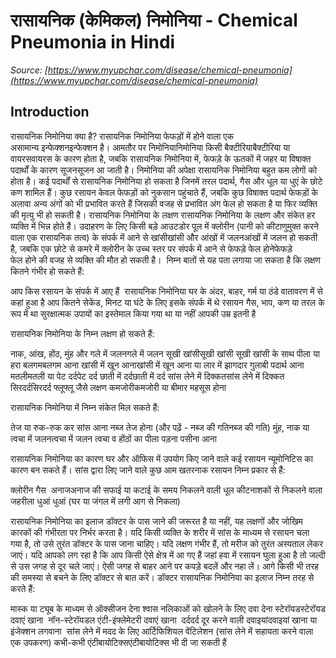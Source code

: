 # रासायनिक (केमिकल) निमोनिया - Chemical Pneumonia in Hindi
_Source: [https://www.myupchar.com/disease/chemical-pneumonia](https://www.myupchar.com/disease/chemical-pneumonia)_

## Introduction
रासायनिक निमोनिया क्या है?
रासायनिक निमोनिया फेफड़ों में होने वाला एक असामान्य इन्फेक्शनइन्फेक्शन है। आमतौर पर निमोनियानिमोनिया किसी बैक्टीरियाबैक्टीरिया या वायरसवायरस के कारण होता है, जबकि रासायनिक निमोनिया में, फेफड़े के ऊतकों में जहर या विषाक्त पदार्थों के कारण सूजनसूजन आ जाती है। निमोनिया की अपेक्षा रासायनिक निमोनिया बहुत कम लोगों को होता है। कई पदार्थों से रासायनिक निमोनिया हो सकता है जिनमें तरल पदार्थ, गैस और धूल या धुएं के छोटे कण शामिल हैं। कुछ रसायन केवल फेफड़ों को नुकसान पहुंचाते हैं, जबकि कुछ विषाक्त पदार्थ फेफड़ों के अलावा अन्य अंगों को भी प्रभावित करते हैं जिसकी वजह से प्रभावित अंग फेल हो सकता है या फिर व्यक्ति की मृत्यु भी हो सकती है।
रासायनिक निमोनिया के लक्षण
रासायनिक निमोनिया के लक्षण और संकेत हर व्यक्ति में भिन्न होते हैं। उदाहरण के लिए किसी बड़े आउटडोर पूल में क्लोरीन (पानी को कीटाणुमुक्त करने वाला एक रासायनिक तत्व) के संपर्क में आने से खांसीखांसी और आंखों में जलनआंखों में जलन हो सकती है, जबकि एक छोटे से कमरे में क्लोरीन के उच्च स्तर पर संपर्क में आने से फेफड़े फेल होनेफेफड़े फेल होने की वजह से व्यक्ति की मौत हो सकती है। 
निम्न बातों से यह पता लगाया जा सकता है कि लक्षण कितने गंभीर हो सकते हैं:

आप किस रसायन के संपर्क में आए हैं 
रासायनिक निमोनिया घर के अंदर, बाहर, गर्म या ठंडे वातावरण में से कहां हुआ है
आप कितने सेकेंड, मिनट या घंटे के लिए इसके संपर्क में थे
रसायन गैस, भाप, कण या तरल के रूप में था
सुरक्षात्मक उपायों का इस्तेमाल किया गया था या नहीं
आपकी उम्र इतनी है

रासायनिक निमोनिया के निम्न लक्षण हो सकते हैं:

नाक, आंख, होंठ, मुंह और गले में जलनगले में जलन
सूखी खांसीसूखी खांसी
सूखी खांसी के साथ पीला या हरा बलगमबलगम आना
खांसी में खून आनाखांसी में खून आना या लार में झागदार गुलाबी पदार्थ आना
मतलीमतली या पेट दर्दपेट दर्द
छाती में दर्दछाती में दर्द
सांस लेने में दिक्कतसांस लेने में दिक्कत
सिरदर्दसिरदर्द
फ्लूफ्लू जैसे लक्षण
कमजोरीकमजोरी या बीमार महसूस होना

रासायनिक निमोनिया में निम्न संकेत मिल सकते हैं:

तेज या रुक-रुक कर सांस आना
नब्ज तेज होना (और पढ़ें - नब्ज की गतिनब्ज की गति)
मुंह, नाक या त्वचा में जलनत्वचा में जलन
त्वचा व होंठों का पीला पड़ना
पसीना आना

रासायनिक निमोनिया का कारण
घर और ऑफिस में उपयोग किए जाने वाले कई रसायन न्यूमोनिटिस का कारण बन सकते हैं। सांस द्वारा लिए जाने वाले कुछ आम खतरनाक रसायन निम्न प्रकार से हैं:

क्लोरीन गैस 
अनाजअनाज की सफाई या कटाई के समय निकलने वाली धूल
कीटनाशकों से निकलने वाला जहरीला धुआं
धुआं (घर या जंगल में लगी आग से निकला)

रासायनिक निमोनिया का इलाज
डॉक्टर के पास जाने की जरूरत है या नहीं, यह लक्षणों और जोखिम कारकों की गंभीरता पर निर्भर करता है। यदि किसी व्यक्ति के शरीर में सांस के माध्यम से रसायन चला गया है, तो उसे तुरंत डॉक्टर के पास जाना चाहिए। यदि लक्षण गंभीर हैं, तो मरीज को तुरंत अस्पताल लेकर जाएं। यदि आपको लग रहा है कि आप किसी ऐसे क्षेत्र में आ गए हैं जहां हवा में रसायन घुला हुआ है तो जल्दी से उस जगह से दूर चले जाएं। ऐसी जगह से बाहर आने पर कपड़े बदलें और नहा लें। आगे किसी भी तरह की समस्या से बचने के लिए डॉक्टर से बात करें। डॉक्टर रासायनिक निमोनिया का इलाज निम्न तरह से करते हैं:

मास्क या ट्यूब के माध्यम से ऑक्सीजन देना
श्वास नलिकाओं को खोलने के लिए दवा देना
स्टेरॉयडस्टेरॉयड दवाएं खाना 
नॉन-स्टेरॉयडल एंटी-इंफ्लेमेटरी दवाएं खाना 
दर्ददर्द दूर करने वाली दवाइयांदवाइयां खाना या इंजेक्शन लगवाना 
सांस लेने में मदद के लिए आर्टिफिशियल वेंटिलेशन (सांस लेने में सहायता करने वाला एक उपकरण)
कभी-कभी एंटीबायोटिक्सएंटीबायोटिक्स भी दी जा सकती हैं

